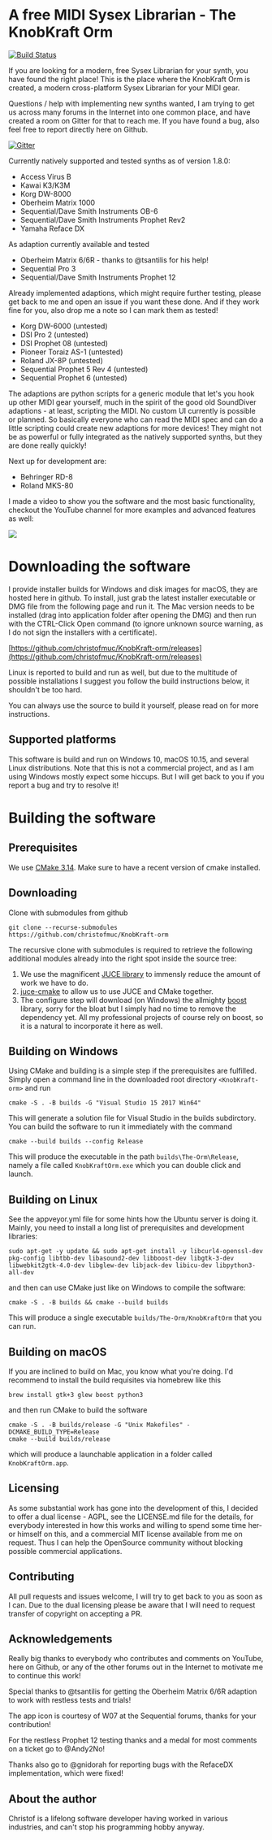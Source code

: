 # A free MIDI Sysex Librarian - The KnobKraft Orm

[![Build Status](https://dev.azure.com/christof0759/KnobKraft/_apis/build/status/christofmuc.KnobKraft-orm?branchName=master)](https://dev.azure.com/christof0759/KnobKraft/_build/latest?definitionId=1&branchName=master)

If you are looking for a modern, free Sysex Librarian for your synth, you have found the right place! This is the place where the KnobKraft Orm is created, a modern cross-platform Sysex Librarian for your MIDI gear.

Questions / help with implementing new synths wanted, I am trying to get us across many forums in the Internet into one common place, and have created a room on Gitter for that to reach me. If you have found a bug, also feel free to report directly here on Github. 

[![Gitter](https://badges.gitter.im/knobkraft/community.svg)](https://gitter.im/knobkraft/community?utm_source=badge&utm_medium=badge&utm_campaign=pr-badge)

Currently natively supported and tested synths as of version 1.8.0:

* Access Virus B
* Kawai K3/K3M
* Korg DW-8000
* Oberheim Matrix 1000
* Sequential/Dave Smith Instruments OB-6
* Sequential/Dave Smith Instruments Prophet Rev2
* Yamaha Reface DX

As adaption currently available and tested

* Oberheim Matrix 6/6R - thanks to @tsantilis for his help!
* Sequential Pro 3 
* Sequential/Dave Smith Instruments Prophet 12

 Already implemented adaptions, which might require further testing, please get back to me and open an issue if you want these done. And if they work fine for you, also drop me a note so I can mark them as tested!

* Korg DW-6000 (untested)
* DSI Pro 2 (untested)
* DSI Prophet 08 (untested)
* Pioneer Toraiz AS-1 (untested)
* Roland JX-8P (untested)
* Sequential Prophet 5 Rev 4 (untested)
* Sequential Prophet 6 (untested)

The adaptions are python scripts for a generic module that let's you hook up other MIDI gear yourself, much in the spirit of the good old SoundDiver adaptions - at least, scripting the MIDI. No custom UI currently is possible or planned. So basically everyone who can read the MIDI spec and can do a little scripting could create new adaptions for more devices! They might not be as powerful or fully integrated as the natively supported synths, but they are done really quickly!

Next up for development are:

* Behringer RD-8
* Roland MKS-80

I made a video to show you the software and the most basic functionality, checkout the YouTube channel for more examples and advanced features as well:

[![](youtube-screenshot.PNG)](https://youtu.be/lPoFOVpTANM)

# Downloading the software

I provide installer builds for Windows and disk images for macOS, they are hosted here in github. To install, just grab the latest installer executable or DMG file from the following page and run it. The Mac version needs to be installed (drag into application folder after opening the DMG) and then run with the CTRL-Click Open command (to ignore unknown source warning, as I do not sign the installers with a certificate).

[https://github.com/christofmuc/KnobKraft-orm/releases](https://github.com/christofmuc/KnobKraft-orm/releases)

Linux is reported to build and run as well, but due to the multitude of possible installations I suggest you follow the build instructions below, it shouldn't be too hard.

You can always use the source to build it yourself, please read on for more instructions.

## Supported platforms

This software is build and run on Windows 10, macOS 10.15, and several Linux distributions. Note that this is not a commercial project, and as I am using Windows mostly expect some hiccups. But I will get back to you if you report a bug and try to resolve it!

# Building the software

## Prerequisites

We use [CMake 3.14](https://cmake.org/). Make sure to have a recent version of cmake installed. 

## Downloading

Clone with submodules from github

    git clone --recurse-submodules https://github.com/christofmuc/KnobKraft-orm

The recursive clone with  submodules is required to retrieve the following additional modules already into the right spot inside the source tree:

1. We use the magnificent [JUCE library](https://juce.com/) to immensly reduce the amount of work we have to do. 
6. [juce-cmake](https://github.com/remymuller/juce-cmake) to allow us to use JUCE and CMake together.
4. The configure step will download (on Windows) the allmighty [boost](https://www.boost.org/) library, sorry for the bloat but I simply had no time to remove the dependency yet. All my professional projects of course rely on boost, so it is a natural to incorporate it here as well.

## Building on Windows

Using CMake and building is a simple step if the prerequisites are fulfilled. Simply open a command line in the downloaded root directory `<KnobKraft-orm>` and run

    cmake -S . -B builds -G "Visual Studio 15 2017 Win64"

This will generate a solution file for Visual Studio in the builds subdirctory. You can build the software to run it immediately with the command

    cmake --build builds --config Release

This will produce the executable in the path `builds\The-Orm\Release`, namely a file called `KnobKraftOrm.exe` which you can double click and launch.

## Building on Linux

See the appveyor.yml file for some hints how the Ubuntu server is doing it. Mainly, you need to install a long list of prerequisites and development libraries:

    sudo apt-get -y update && sudo apt-get install -y libcurl4-openssl-dev pkg-config libtbb-dev libasound2-dev libboost-dev libgtk-3-dev libwebkit2gtk-4.0-dev libglew-dev libjack-dev libicu-dev libpython3-all-dev

and then can use CMake just like on Windows to compile the software:

    cmake -S . -B builds && cmake --build builds

This will produce a single executable `builds/The-Orm/KnobKraftOrm` that you can run.

## Building on macOS

If you are inclined to build on Mac, you know what you're doing. I'd recommend to install the build requisites via homebrew like this

    brew install gtk+3 glew boost python3

and then run CMake to build the software

    cmake -S . -B builds/release -G "Unix Makefiles" -DCMAKE_BUILD_TYPE=Release
    cmake --build builds/release 

which will produce a launchable application in a folder called `KnobKraftOrm.app`.
    

## Licensing

As some substantial work has gone into the development of this, I decided to offer a dual license - AGPL, see the LICENSE.md file for the details, for everybody interested in how this works and willing to spend some time her- or himself on this, and a commercial MIT license available from me on request. Thus I can help the OpenSource community without blocking possible commercial applications.

## Contributing

All pull requests and issues welcome, I will try to get back to you as soon as I can. Due to the dual licensing please be aware that I will need to request transfer of copyright on accepting a PR. 

## Acknowledgements

Really big thanks to everybody who contributes and comments on YouTube, here on Github, or any of the other forums out in the Internet to motivate me to continue this work!

Special thanks to @tsantilis for getting the Oberheim Matrix 6/6R adaption to work with restless tests and trials!

The app icon is courtesy of W07 at the Sequential forums, thanks for your contribution!

For the restless Prophet 12 testing thanks and a medal for most comments on a ticket go to @Andy2No!

Thanks also go to @gnidorah for reporting bugs with the RefaceDX implementation, which were fixed!

## About the author

Christof is a lifelong software developer having worked in various industries, and can't stop his programming hobby anyway. 
